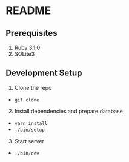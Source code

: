 # README
## Prerequisites
  1. Ruby 3.1.0
  2. SQLite3


## Development Setup
 1. Clone the repo
 - `git clone `
 2. Install dependencies and prepare database
 - `yarn install`
 - `./bin/setup`
3. Start server
 - `./bin/dev`

